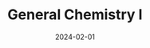---
title: "General Chemistry I"
collection: teaching
type: "Undergraduate course"
permalink: /teaching/2014-spring-teaching-1
venue: "New York University, Department of Chemistry"
date: 2024-02-01
location: "NY, USA"
---